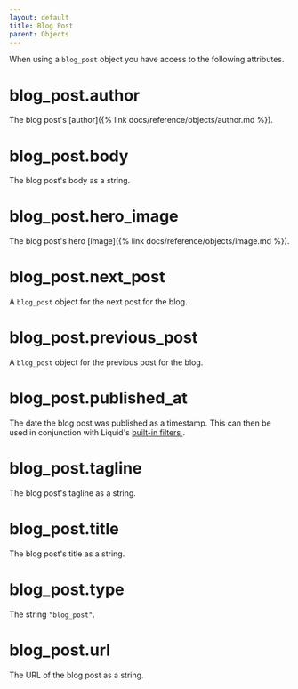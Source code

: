 ```yaml
---
layout: default
title: Blog Post
parent: Objects
---
```


When using a `blog_post` object you have access to the following attributes.

# blog_post.author

The blog post's [author]({% link docs/reference/objects/author.md %}).

# blog_post.body

The blog post's body as a string.

# blog_post.hero_image

The blog post's hero [image]({% link docs/reference/objects/image.md %}).

# blog_post.next_post

A `blog_post` object for the next post for the blog.

# blog_post.previous_post

A `blog_post` object for the previous post for the blog.

# blog_post.published_at

The date the blog post was published as a timestamp. This can then be used in conjunction with Liquid's [ built-in filters ](https://shopify.github.io/liquid/filters/date/).

# blog_post.tagline

The blog post's tagline as a string.

# blog_post.title

The blog post's title as a string.

# blog_post.type

The string `"blog_post"`.

# blog_post.url

The URL of the blog post as a string.
